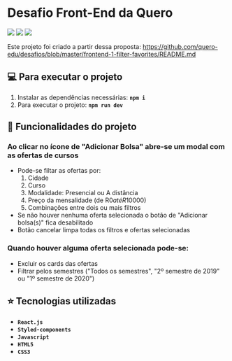 # Desafio Front-End da Quero
<p>
    <img src="http://img.shields.io/static/v1?label=LICENSE&message=MIT&color=green"/>
    <img src="http://img.shields.io/static/v1?label=VERSION&message=2.0&color=blue"/>
    <img src="http://img.shields.io/static/v1?label=STATUS&message=DEPLOY&color=orange"/>
</p>

Este projeto foi criado a partir dessa proposta:
<https://github.com/quero-edu/desafios/blob/master/frontend-1-filter-favorites/README.md>

## :computer: Para executar o projeto

 1) Instalar as dependências necessárias: **`npm i`**
 2) Para executar o projeto: **`npm run dev`**

## :hammer: Funcionalidades do projeto

### Ao clicar no ícone de "Adicionar Bolsa" abre-se um modal com as ofertas de cursos
 * Pode-se filtar as ofertas por:
    1) Cidade
    2) Curso
    3) Modalidade: Presencial ou A distância
    4) Preço da mensalidade (de R$0 até R$10000)
    5) Combinações entre dois ou mais filtros
 * Se não houver nenhuma oferta selecionada o botão de "Adicionar bolsa(s)" fica desabilitado
 * Botão cancelar limpa todas os filtros e ofertas selecionadas

### Quando houver alguma oferta selecionada pode-se:
 * Excluir os cards das ofertas
 * Filtrar pelos semestres ("Todos os semestres", "2º semestre de 2019" ou "1º semestre de 2020")

## :star: Tecnologias utilizadas

- **`React.js`**
- **`Styled-components`**
- **`Javascript`**
- **`HTML5`**
- **`CSS3`**